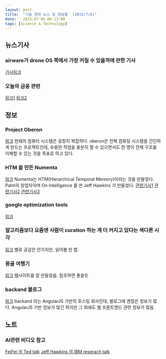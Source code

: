 ```yaml
---
layout: post
title:  "기술 관련 뉴스 및 정보들  (2015/7/6)"
date:   2015-07-06 00:13:00
tags: [Science & Technology]
---
```


## 뉴스기사 

### airware가 drone OS 쪽에서 가장 커질 수 있을까에 관한 기사
[기사링크](http://www.wired.co.uk/magazine/archive/2015/07/features/airware-drones/viewall)

### 오늘의 금융 관련
[링크1](http://www.bloombergview.com/articles/2015-07-07/can-you-really-game-index-funds-)
[링크2](http://www.interfluidity.com/v2/2669.html)


## 정보

### Project Oberon
[링크](http://www.projectoberon.com/home)
현재의 컴퓨터 시스템은 굉장히 복잡하다. oberon은 전체 컴퓨팅 시스템을 간단하게 만드는 프로젝트인데, 유용한 작업을 충분히 할 수 있으면서도 한 명이 전체 구조를 이해할 수 있는 것을 목표로 하고 있다.


### HTM 을 만든 Numenta
[링크](http://numenta.com/)
Numenta는 HTM(Hierarchical Temporal Memory)이라는 것을 만들었다. Palm의 창업자이며 On Intelligence 를 쓴 Jeff Hawkins 가 만들었다.
[관련기사1](http://www.science20.com/physics_foundations/blog/numenta_the_bruce_lee_of_ai_and_deep_learning-154801)
[관련기사2](http://www.science20.com/physics_foundations/blog/numenta_and_ibm_to_build_biologically_inspired_intelligent_machines-155769)
[관련기사3](http://www.digitaltrends.com/computing/ibm-creates-a-research-group-to-test-numenta-a-brain-like-ai-software/)


### google optimization tools
[링크](https://developers.google.com/optimization/)


### 알고리즘보다 요즘엔 사람이 curation 하는 게 더 커지고 있다는 색다른 시각
[링크](http://www.mondaynote.com/2015/07/05/human-curation-is-back/)
별로 공감은 안가지만, 읽어볼 만 함.


### 몽골 여행기 
[링크](http://jack.ventures/inner-mongolia-2014/)
웹사이트를 잘 만들었음. 참조하면 좋을듯


### backand 블로그
[링크](http://blog.backand.com/)
backand 라는 AngularJS 기반의 호스팅 회사인데, 블로그에 괜찮은 정보가 많다. AngularJS 기반 정보가 많긴 하지만 그 외에도 웹 프론트엔드 관련 정보가 많음.


## 노트

### AI관련 비디오 참고
[FeiFei 의 Ted talk](http://www.ted.com/talks/fei_fei_li_how_we_re_teaching_computers_to_understand_pictures?language=en#t-628632)
[Jeff Hawkins 의 IBM reserach talk](https://www.youtube.com/watch?v=0SroCjwkSFc)
